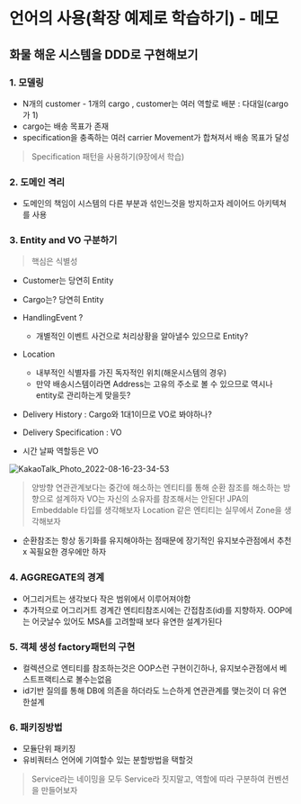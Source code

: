 # 언어의 사용(확장 예제로 학습하기) - 메모

## 화물 해운 시스템을 DDD로 구현해보기

### 1. 모델링

- N개의 customer - 1개의 cargo , customer는 여러 역할로 배분 : 다대일(cargo가 1)
- cargo는 배송 목표가 존재
- specification을  충족하는 여러 carrier Movement가 합쳐져서 배송 목표가 달성

> Specification 패턴을 사용하기(9장에서 학습)

### 2. 도메인 격리 

- 도메인의 책임이 시스템의 다른 부분과 섞인느것을 방지하고자 레이어드 아키텍쳐를 사용


### 3. Entity and VO 구분하기 

> 핵심은 식별성

- Customer는 당연히 Entity
- Cargo는?  당연히 Entity
- HandlingEvent ? 
  - 개별적인 이벤트 사건으로 처리상황을 알아낼수 있으므로 Entity?

- Location
  - 내부적인 식별자를 가진 독자적인 위치(해운시스템의 경우)
  - 만약 배송시스템이라면 Address는 고유의 주소로 볼 수 있으므로 역시나 entity로 관리하는게 맞을듯?

- Delivery History : Cargo와 1대1이므로 VO로 봐야하나?
- Delivery Specification : VO

- 시간 날짜 역할등은 VO

![KakaoTalk_Photo_2022-08-16-23-34-53](https://user-images.githubusercontent.com/85499582/184906602-bd796c9b-9114-4395-b32a-f60b58ac3fa3.jpeg)
> 양방향 연관관계보다는 중간에 해소하는 엔티티를 통해 순환 참조를 해소하는 방향으로 설계하자
> VO는 자신의 소유자를 참조해서는 안된다! JPA의 Embeddable 타입를 생각해보자
> Location 같은 엔티티는 실무에서 Zone을 생각해보자

- 순환참조는 항상 동기화를 유지해야하는 점때문에 장기적인 유지보수관점에서 추천 x 꼭필요한 경우에만 하자


### 4. AGGREGATE의 경계
- 어그리거트는 생각보다 작은 범위에서 이루어져야함
- 추가적으로 어그리거트 경계간 엔티티참조시에는 간접참조(id)를 지향하자. OOP에는 어긋날수 있어도 MSA를 고려할때 보다 유연한 설계가된다

### 5. 객체 생성 factory패턴의 구현
- 컬렉션으로 엔티티를 참조하는것은 OOP스런 구현이긴하나, 유지보수관점에서 베스트프랙티스로 볼수는없음
- id기반 질의를 통해 DB에 의존을 하더라도 느슨하게 연관관계를 맺는것이 더 유연한설계

### 6. 패키징방법
- 모듈단위 패키징
- 유비쿼터스 언어에 기여할수 있는 분할방법을 택할것


> Service라는 네이밍을 모두 Service라 짓지말고, 역할에 따라 구분하여 컨벤션을 만들어보자





